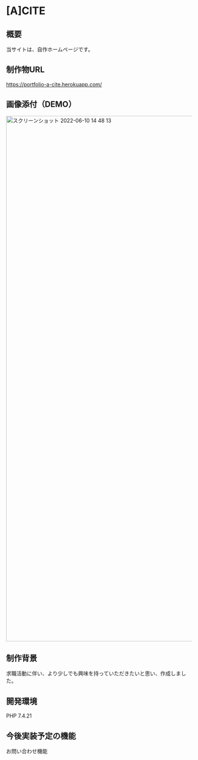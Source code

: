 # [A]CITE

## 概要 
当サイトは、自作ホームページです。

## 制作物URL 
https://portfolio-a-cite.herokuapp.com/

## 画像添付（DEMO）
<img width="1425" alt="スクリーンショット 2022-06-10 14 48 13" src="https://user-images.githubusercontent.com/97378465/172999050-40e87c2f-ef6f-4ed9-958b-dd2dffef0cb6.png">

## 制作背景 
求職活動に伴い、より少しでも興味を持っていただきたいと思い、作成しました。

## 開発環境 
PHP 7.4.21

## 今後実装予定の機能 
お問い合わせ機能
